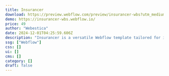 ```yaml
---
title: Insurancer
download: https://preview.webflow.com/preview/insurancer-wbs?utm_medium=preview_link&utm_source=designer&utm_content=insurancer-wbs&preview=66486c3622bde8eab2cc22860654438b&workflow=preview
demo: https://insurancer-wbs.webflow.io/
price: 49
author: "Webestica"
date: 2024-12-01T04:25:59.606Z
description: "Insurancer is a versatile Webflow template tailored for insurance companies, consulting agencies, and professional services. It offers a modern, responsive design with all the features you need to showcase your services and connect with clients."
ssg: ["Webflow"]
css: []
ui: []
cms: []
category: []
draft: false
---
```

